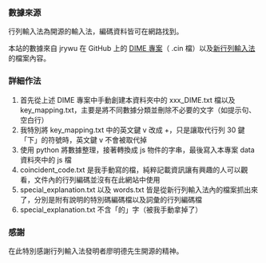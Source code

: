 ### 數據來源

行列輸入法為開源的輸入法，編碼資料皆可在網路找到。

本站的數據來自 jrywu 在 GitHub 上的 [DIME 專案](https://github.com/jrywu/DIME/tree/master/Tables)（ .cin 檔）以及[新行列輸入法](https://www.ptt.cc/bbs/Array/M.1554494219.A.F95.html)的檔案內容。

### 詳細作法

1. 首先從上述 DIME 專案中手動創建本資料夾中的 xxx_DIME.txt 檔以及 key_mapping.txt，主要是將不同數據分類並刪除不必要的文字（如提示句、空白行）
2. 我特別將 key_mapping.txt 中的英文鍵 v 改成 +，只是讓取代行列 30 鍵「下」的符號時，英文鍵 v 不會被取代掉
3. 使用 python 將數據整理，接著轉換成 js 物件的字串，最後寫入本專案 data 資料夾中的 js 檔
4. coincident_code.txt 是我手動寫的檔，純粹記載資訊讓有興趣的人可以觀看，文件內的行列編碼並沒有在此網站中使用
5. special_explanation.txt 以及 words.txt 皆是從新行列輸入法內的檔案抓出來了，分別是附有說明的特別碼編碼檔以及詞彙的行列編碼檔
6. special_explanation.txt 不含「的」字（被我手動拿掉了）

### 感謝

在此特別感謝行列輸入法發明者廖明德先生開源的精神。